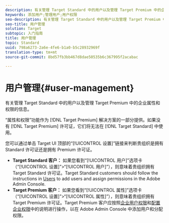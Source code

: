 ```yaml
---
description: 有关管理 Target Standard 中的用户以及管理 Target Premium 中的企业属性和权限的信息。
keywords: 添加用户;管理用户;用户权限
seo-description: 有关管理 Target Standard 中的用户以及管理 Target Premium 中的企业属性和权限的信息。
seo-title: 用户管理
solution: Target
subtopic: 入门指南
title: 用户管理
topic: Standard
uuid: 798a6273-2a6e-4fe6-b1a0-b5c28932969f
translation-type: tm+mt
source-git-commit: 8bd57fb3bb467d8dae50535b6c367995f2acabac

---
```



# 用户管理{#user-management}

有关管理 Target Standard 中的用户以及管理 Target Premium 中的企业属性和权限的信息。

“属性和权限”功能作为 [!DNL Target Premium] 解决方案的一部分提供。如果没有 [!DNL Target Premium] 许可证，它们将无法在 [!DNL Target Standard] 中使用。

您可以通过单击 Target UI 顶部的“[!UICONTROL 设置]”链接来判断贵组织是拥有 Standard 许可证还是拥有 Premium 许可证。

* **Target Standard 客户：** 如果您看到“[!UICONTROL 用户]”选项卡（“[!UICONTROL 设置]”&gt;“[!UICONTROL 用户]”），则意味着贵组织拥有 Target Standard 许可证。Target Standard customers should follow the instructions in [Users](/help/administrating-target/c-user-management/c-user-management/user-management.md) to add users and assign permissions in the Adobe Admin Console.
* **Target Premium 客户：** 如果您看到“[!UICONTROL 属性]”选项卡（“[!UICONTROL 设置]”&gt;“[!UICONTROL 属性]”），则意味着贵组织拥有 Target Premium 许可证。Target Premium 客户应按照[企业用户权限](../../administrating-target/c-user-management/property-channel/property-channel.md#concept_E396B16FA2024ADBA27BC056138F9838)和[配置企业权限](../../administrating-target/c-user-management/property-channel/properties-overview.md#concept_22F2855DBF0D4754B9460F5D68749C71)中的说明进行操作，以在 Adobe Admin Console 中添加用户和分配权限。

